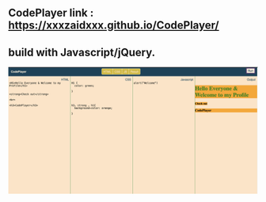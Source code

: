 **CodePlayer**
link : https://xxxzaidxxx.github.io/CodePlayer/
---
## build with Javascript/jQuery.

>>>

![](images/show.png)
